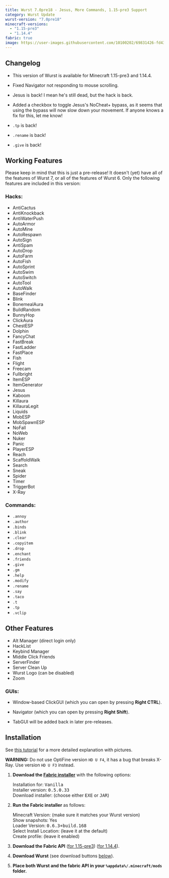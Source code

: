 ```yaml
---
title: Wurst 7.0pre18 - Jesus, More Commands, 1.15-pre3 Support
category: Wurst Update
wurst-version: "7.0pre18"
minecraft-versions:
  - "1.15-pre3"
  - "1.14.4"
fabric: true
image: https://user-images.githubusercontent.com/10100202/69831426-fd43d500-1231-11ea-919e-7d4cae30b0d2.jpg
---
```

## Changelog

- This version of Wurst is available for Minecraft 1.15-pre3 and 1.14.4.

- Fixed Navigator not responding to mouse scrolling.

- Jesus is back! I mean he's still dead, but the hack is back.

- Added a checkbox to toggle Jesus's NoCheat+ bypass, as it seems that using the bypass will now slow down your movement. If anyone knows a fix for this, let me know!

- `.tp` is back!

- `.rename` is back!

- `.give` is back!

## Working Features

Please keep in mind that this is just a pre-release! It doesn't (yet) have all of the features of Wurst 7, or all of the features of Wurst 6. Only the following features are included in this version:

### Hacks:

- AntiCactus
- AntiKnockback
- AntiWaterPush
- AutoArmor
- AutoMine
- AutoRespawn
- AutoSign
- AntiSpam
- AutoDrop
- AutoFarm
- AutoFish
- AutoSprint
- AutoSwim
- AutoSwitch
- AutoTool
- AutoWalk
- BaseFinder
- Blink
- BonemealAura
- BuildRandom
- BunnyHop
- ClickAura
- ChestESP
- Dolphin
- FancyChat
- FastBreak
- FastLadder
- FastPlace
- Fish
- Flight
- Freecam
- Fullbright
- ItemESP
- ItemGenerator
- Jesus
- Kaboom
- Killaura
- KillauraLegit
- Liquids
- MobESP
- MobSpawnESP
- NoFall
- NoWeb
- Nuker
- Panic
- PlayerESP
- Reach
- ScaffoldWalk
- Search
- Sneak
- Spider
- Timer
- TriggerBot
- X-Ray

### Commands:

- `.annoy`
- `.author`
- `.binds`
- `.blink`
- `.clear`
- `.copyitem`
- `.drop`
- `.enchant`
- `.friends`
- `.give`
- `.gm`
- `.help`
- `.modify`
- `.rename`
- `.say`
- `.taco`
- `.t`
- `.tp`
- `.vclip`

## Other Features

- Alt Manager (direct login only)
- HackList
- Keybind Manager
- Middle Click Friends
- ServerFinder
- Server Clean Up
- Wurst Logo (can be disabled)
- Zoom

### GUIs:

- Window-based ClickGUI (which you can open by pressing **Right CTRL**).

- Navigator (which you can open by pressing **Right Shift**).

- TabGUI will be added back in later pre-releases.

## Installation

See [this tutorial](/tutorials/wurst-7-optifine/) for a more detailed explanation with pictures.

**WARNING:** Do not use OptiFine version `HD U F4`, it has a bug that breaks X-Ray. Use version `HD U F3` instead.

1. **Download the <a href="https://fabricmc.net/use/" target="_blank" rel="nofollow">Fabric installer</a>** with the following options:

   Installation for: <kbd>Vanilla</kbd>  
   Installer version: <kbd>0.5.0.33</kbd>  
   Download installer: (choose either <kbd>EXE</kbd> or <kbd>JAR</kbd>)

1. **Run the Fabric installer** as follows:

   Minecraft Version: (make sure it matches your Wurst version)  
   Show snapshots: Yes  
   Loader Version: <kbd>0.6.3+build.168</kbd>  
   Select Install Location: (leave it at the default)  
   Create profile: (leave it enabled)

1. **Download the Fabric API**
(<a href="https://www.curseforge.com/minecraft/mc-mods/fabric-api/files/2834053" target="_blank" rel="nofollow">for 1.15-pre3</a>)
(<a href="https://www.curseforge.com/minecraft/mc-mods/fabric-api/files/2810785" target="_blank" rel="nofollow">for 1.14.4</a>).

1. **Download Wurst** (see download buttons [below](#downloads)).

1. **Place both Wurst and the fabric API in your `%appdata%/.minecraft/mods` folder.**
